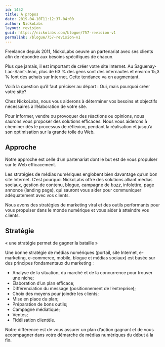```yaml
---
id: 1452
title: À propos
date: 2019-04-10T11:12:37-04:00
author: NickoLabs
layout: revision
guid: https://nickolabs.com/blogue/757-revision-v1
permalink: /blogue/757-revision-v1
---
```

Freelance depuis 2011, NickoLabs oeuvre un partenariat avec ses clients afin de répondre aux besoins spécifiques de chacun.

Plus que jamais, il est important de créer votre site Internet. Au Saguenay-Lac-Saint-Jean, plus de 63 % des gens sont des internautes et environ 15,3 % font des achats sur Internet. Cette tendance va en augmentant.

Voilà la question qu’il faut préciser au départ : Oui, mais pourquoi créer votre site?

Chez NickoLabs, nous vous aiderons à déterminer vos besoins et objectifs nécessaires à l’élaboration de votre site.

Pour informer, vendre ou provoquer des réactions ou opinions, nous saurons vous proposer des solutions efficaces. Nous vous aiderons à cheminer dès le processus de réflexion, pendant la réalisation et jusqu’à son optimisation sur la grande toile du Web.

## Approche

Notre approche est celle d’un partenariat dont le but est de vous propulser sur le Web efficacement.

Les stratégies de médias numériques englobent bien davantage qu’un bon site Internet. C’est pourquoi NickoLabs offre des solutions alliant médias sociaux, gestion de contenu, blogue, campagne de _buzz_, infolettre, page annonce (landing page), qui sauront vous aider pour communiquer adéquatement avec vos clients.

<div id="note_imp">
  Nous avons des stratégies de marketing viral et des outils performants pour vous propulser dans le monde numérique et vous aider à atteindre vos clients.
</div>

## Stratégie

« une stratégie permet de gagner la bataille »

Une bonne stratégie de médias numériques (portail, site Internet, e-marketing, e-commerce, mobile, blogue et médias sociaux) est basée sur des principes fondamentaux du marketing :

  * Analyse de la situation, du marché et de la concurrence pour trouver une niche;
  * Élaboration d’un plan efficace;
  * Différenciation du message (positionnement de l’entreprise);
  * Choix des moyens pour joindre les clients;
  * Mise en place du plan;
  * Préparation de bons outils;
  * Campagne médiatique;
  * Ventes;
  * Fidélisation clientèle.

<div id="note_imp">
  Notre différence est de vous assurer un plan d’action gagnant et de vous accompagner dans votre démarche de médias numériques du début à la fin.
</div>